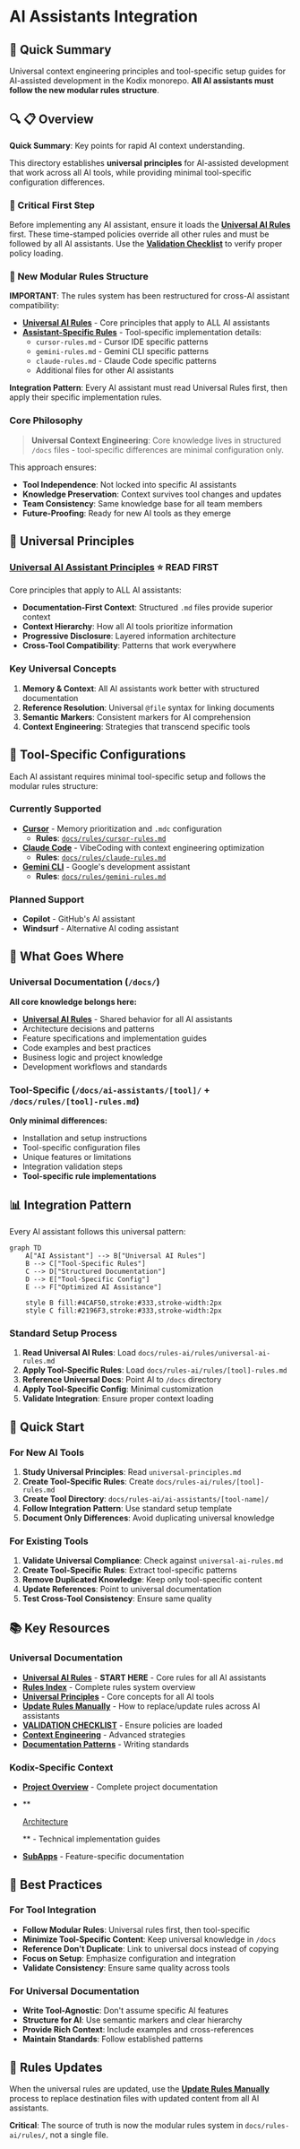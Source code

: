 # AI Assistants Integration

<!-- AI-CONTEXT-PRIORITY: always-include="false" summary-threshold="medium" -->
<!-- AI-METADATA:
category: reference
stack: general
complexity: basic
dependencies: [universal-principles.md]
-->

## 🎯 Quick Summary

Universal context engineering principles and tool-specific setup guides for AI-assisted development in the Kodix monorepo. **All AI assistants must follow the new modular rules structure**.

## 🔍 📋 Overview

<!-- AI-COMPRESS: strategy="summary" max-tokens="150" -->

**Quick Summary**: Key points for rapid AI context understanding.

<!-- /AI-COMPRESS -->

This directory establishes **universal principles** for AI-assisted development that work across all AI tools, while providing minimal tool-specific configuration differences.

### 🚨 Critical First Step

Before implementing any AI assistant, ensure it loads the **[Universal AI Rules](../rules/universal-ai-rules.md)** first. These time-stamped policies override all other rules and must be followed by all AI assistants. Use the **[Validation Checklist](./VALIDATION-CHECKLIST.md)** to verify proper policy loading.

### 🔄 New Modular Rules Structure

**IMPORTANT**: The rules system has been restructured for cross-AI assistant compatibility:

- **[Universal AI Rules](../rules/universal-ai-rules.md)** - Core principles that apply to ALL AI assistants
- **[Assistant-Specific Rules](../rules/)** - Tool-specific implementation details:
  - `cursor-rules.md` - Cursor IDE specific patterns
  - `gemini-rules.md` - Gemini CLI specific patterns
  - `claude-rules.md` - Claude Code specific patterns
  - Additional files for other AI assistants

**Integration Pattern**: Every AI assistant must read Universal Rules first, then apply their specific implementation rules.

### Core Philosophy

> **Universal Context Engineering**: Core knowledge lives in structured `/docs` files - tool-specific differences are minimal configuration only.

This approach ensures:

- **Tool Independence**: Not locked into specific AI assistants
- **Knowledge Preservation**: Context survives tool changes and updates
- **Team Consistency**: Same knowledge base for all team members
- **Future-Proofing**: Ready for new AI tools as they emerge

## 🧠 Universal Principles

### **[Universal AI Assistant Principles](./universal-principles.md)** ⭐ **READ FIRST**

Core principles that apply to ALL AI assistants:

- **Documentation-First Context**: Structured `.md` files provide superior context
- **Context Hierarchy**: How all AI tools prioritize information
- **Progressive Disclosure**: Layered information architecture
- **Cross-Tool Compatibility**: Patterns that work everywhere

### Key Universal Concepts

1. **Memory & Context**: All AI assistants work better with structured documentation
2. **Reference Resolution**: Universal `@file` syntax for linking documents
3. **Semantic Markers**: Consistent markers for AI comprehension
4. **Context Engineering**: Strategies that transcend specific tools

## 🔧 Tool-Specific Configurations

Each AI assistant requires minimal tool-specific setup and follows the modular rules structure:

### Currently Supported

- **[Cursor](./cursor/)** - Memory prioritization and `.mdc` configuration
  - **Rules**: [`docs/rules/cursor-rules.md`](../rules/cursor-rules.md)
- **[Claude Code](./claude-code/)** - VibeCoding with context engineering optimization
  - **Rules**: [`docs/rules/claude-rules.md`](../rules/claude-rules.md)
- **[Gemini CLI](./gemini-cli/)** - Google's development assistant
  - **Rules**: [`docs/rules/gemini-rules.md`](../rules/gemini-rules.md)

### Planned Support

- **Copilot** - GitHub's AI assistant
- **Windsurf** - Alternative AI coding assistant

## 🎯 What Goes Where

### Universal Documentation (`/docs/`)

**All core knowledge belongs here:**

- **[Universal AI Rules](../rules/universal-ai-rules.md)** - Shared behavior for all AI assistants
- Architecture decisions and patterns
- Feature specifications and implementation guides
- Code examples and best practices
- Business logic and project knowledge
- Development workflows and standards

### Tool-Specific (`/docs/ai-assistants/[tool]/` + `/docs/rules/[tool]-rules.md`)

**Only minimal differences:**

- Installation and setup instructions
- Tool-specific configuration files
- Unique features or limitations
- Integration validation steps
- **Tool-specific rule implementations**

## 📊 Integration Pattern

Every AI assistant follows this universal pattern:

```mermaid
graph TD
    A["AI Assistant"] --> B["Universal AI Rules"]
    B --> C["Tool-Specific Rules"]
    C --> D["Structured Documentation"]
    D --> E["Tool-Specific Config"]
    E --> F["Optimized AI Assistance"]

    style B fill:#4CAF50,stroke:#333,stroke-width:2px
    style C fill:#2196F3,stroke:#333,stroke-width:2px
```

### Standard Setup Process

1. **Read Universal AI Rules**: Load `docs/rules-ai/rules/universal-ai-rules.md`
2. **Apply Tool-Specific Rules**: Load `docs/rules-ai/rules/[tool]-rules.md`
3. **Reference Universal Docs**: Point AI to `/docs` directory
4. **Apply Tool-Specific Config**: Minimal customization
5. **Validate Integration**: Ensure proper context loading

## 🚀 Quick Start

### For New AI Tools

1. **Study Universal Principles**: Read `universal-principles.md`
2. **Create Tool-Specific Rules**: Create `docs/rules-ai/rules/[tool]-rules.md`
3. **Create Tool Directory**: `docs/rules-ai/ai-assistants/[tool-name]/`
4. **Follow Integration Pattern**: Use standard setup template
5. **Document Only Differences**: Avoid duplicating universal knowledge

### For Existing Tools

1. **Validate Universal Compliance**: Check against `universal-ai-rules.md`
2. **Create Tool-Specific Rules**: Extract tool-specific patterns
3. **Remove Duplicated Knowledge**: Keep only tool-specific content
4. **Update References**: Point to universal documentation
5. **Test Cross-Tool Consistency**: Ensure same quality

## 📚 Key Resources

### Universal Documentation

- **[Universal AI Rules](../rules/universal-ai-rules.md)** - **START HERE** - Core rules for all AI assistants
- **[Rules Index](../rules/README.md)** - Complete rules system overview
- **[Universal Principles](./universal-principles.md)** - Core concepts for all AI tools
- **[Update Rules Manually](../rules/update-rules.md)** - How to replace/update rules across AI assistants
- **[VALIDATION CHECKLIST](./VALIDATION-CHECKLIST.md)** - Ensure policies are loaded
- **[Context Engineering](../../context-engineering/)** - Advanced strategies
- **[Documentation Patterns](../../context-engineering/standards/)** - Writing standards

### Kodix-Specific Context

- **[Project Overview](../../README.md)** - Complete project documentation
- \*\*<!-- AI-LINK: type="dependency" importance="high" -->
  <!-- AI-CONTEXT-REF: importance="high" type="architecture" -->

  [Architecture](../../architecture/)
  <!-- /AI-CONTEXT-REF -->
  <!-- /AI-LINK -->** - Technical implementation guides

- **[SubApps](../../subapps/)** - Feature-specific documentation

## 🎯 Best Practices

### For Tool Integration

- **Follow Modular Rules**: Universal rules first, then tool-specific
- **Minimize Tool-Specific Content**: Keep universal knowledge in `/docs`
- **Reference Don't Duplicate**: Link to universal docs instead of copying
- **Focus on Setup**: Emphasize configuration and integration
- **Validate Consistency**: Ensure same quality across tools

### For Universal Documentation

- **Write Tool-Agnostic**: Don't assume specific AI features
- **Structure for AI**: Use semantic markers and clear hierarchy
- **Provide Rich Context**: Include examples and cross-references
- **Maintain Standards**: Follow established patterns

## 🔄 Rules Updates

When the universal rules are updated, use the **[Update Rules Manually](../rules/update-rules.md)** process to replace destination files with updated content from all AI assistants.

**Critical**: The source of truth is now the modular rules system in `docs/rules-ai/rules/`, not a single file.

<!-- AI-RELATED: [universal-principles.md, context-engineering/README.md] -->
<!-- DEPENDS-ON: [universal-principles.md, ../rules/universal-ai-rules.md] -->
<!-- REQUIRED-BY: [all-ai-assistant-tools] -->
<!-- SEE-ALSO: [docs/README.md] -->
